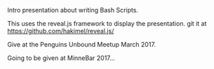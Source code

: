 
Intro presentation about writing Bash Scripts.

This uses the reveal.js framework to display the presentation.
 git it at https://github.com/hakimel/reveal.js/

Give at the Penguins Unbound Meetup March 2017.

Going to be given at MinneBar 2017...